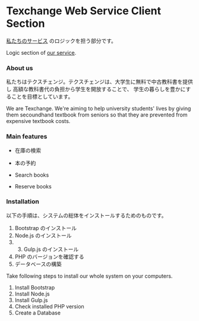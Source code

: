 # Texchange Web Service Client Section
<a href="http://texchg.com" target="_blank">私たちのサービス</a>
のロジックを担う部分です。

Logic section of 
<a href="http://texchg.com" target="_blank">our service</a>.

### About us
私たちはテクスチェンジ。テクスチェンジは、大学生に無料で中古教科書を提供し
高額な教科書代の負担から学生を開放することで、
学生の暮らしを豊かにすることを目標としています。

We are Texchange. We're aiming to help university students' lives 
by giving them secoundhand textbook from seniors so that 
they are prevented from expensive textbook costs.

### Main features
* 在庫の検索
* 本の予約

* Search books
* Reserve books

### Installation
以下の手順は、システムの総体をインストールするためのものです。
1. Bootstrap のインストール
2. Node.js のインストール
3. 3. Gulp.js のインストール
4. PHP のバージョンを確認する
5. データベースの構築

Take following steps to install our whole system on your computers. <br />
1. Install Bootstrap
2. Install Node.js
3. Install Gulp.js
4. Check installed PHP version
5. Create a Database
